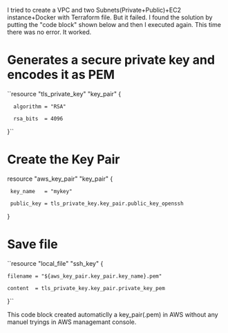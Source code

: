 I tried to create a VPC and two Subnets(Private+Public)+EC2 instance+Docker with Terraform file. But it failed. I found the solution by putting the "code block" shown below and then I executed again. This time there was no error. It worked.


# Generates a secure private key and encodes it as PEM

 ``resource "tls_private_key" "key_pair" {
    
      algorithm = "RSA"
    
      rsa_bits  = 4096
}``
# Create the Key Pair

resource "aws_key_pair" "key_pair" {
  
     key_name   = "mykey"  
  
     public_key = tls_private_key.key_pair.public_key_openssh

} 

# Save file

``resource "local_file" "ssh_key" {
  
    filename = "${aws_key_pair.key_pair.key_name}.pem"
    
    content  = tls_private_key.key_pair.private_key_pem

}``


This code block created automaticlly a key_pair(.pem) in AWS without any manuel tryings in AWS managemant console.